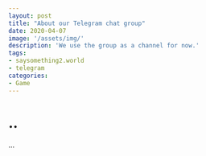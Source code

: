 ```yaml
---
layout: post
title: "About our Telegram chat group"
date: 2020-04-07
image: '/assets/img/'
description: 'We use the group as a channel for now.'
tags:
- saysomething2.world
- telegram
categories:
- Game
---
```


# ..

...

